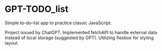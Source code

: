 # GPT-TODO_list
Simple to-do-list app to practice classic JavaScript.

Project issued by ChatGPT. Implemented fetchAPI to handle external data instead of local storage (suggested by GPT). Utilizing flexbox for styling layout.
